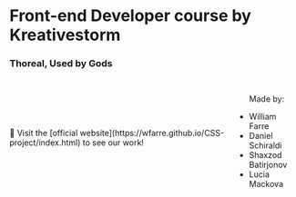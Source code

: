 <h1 style= display: flex; justify-content: center; align-items: center;>Front-end Developer course by Kreativestorm</h1>
<h3 align="left">Thoreal, Used by Gods</h3>
<div style="display: flex; align-items: center;">
  <section>
    <p>🔭 Visit the [official website](https://wfarre.github.io/CSS-project/index.html) to see our work! </p>
  </section>
  <ul>
      <p>Made by:</p>
      <li>William Farre</li>
      <li>Daniel Schiraldi</li>
      <li>Shaxzod Batirjonov</li>
      <li>Lucia Mackova</li>
  </ul>
</div>
